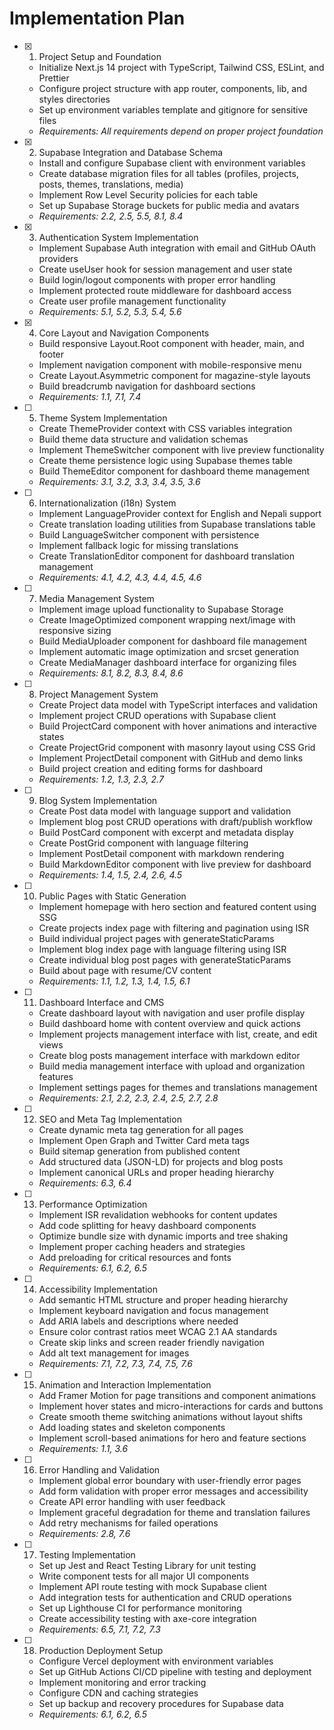 # Implementation Plan

- [x] 1. Project Setup and Foundation
  - Initialize Next.js 14 project with TypeScript, Tailwind CSS, ESLint, and Prettier
  - Configure project structure with app router, components, lib, and styles directories
  - Set up environment variables template and gitignore for sensitive files
  - _Requirements: All requirements depend on proper project foundation_

- [x] 2. Supabase Integration and Database Schema
  - Install and configure Supabase client with environment variables
  - Create database migration files for all tables (profiles, projects, posts, themes, translations, media)
  - Implement Row Level Security policies for each table
  - Set up Supabase Storage buckets for public media and avatars
  - _Requirements: 2.2, 2.5, 5.5, 8.1, 8.4_

- [x] 3. Authentication System Implementation
  - Implement Supabase Auth integration with email and GitHub OAuth providers
  - Create useUser hook for session management and user state
  - Build login/logout components with proper error handling
  - Implement protected route middleware for dashboard access
  - Create user profile management functionality
  - _Requirements: 5.1, 5.2, 5.3, 5.4, 5.6_

- [x] 4. Core Layout and Navigation Components
  - Build responsive Layout.Root component with header, main, and footer
  - Implement navigation component with mobile-responsive menu
  - Create Layout.Asymmetric component for magazine-style layouts
  - Build breadcrumb navigation for dashboard sections
  - _Requirements: 1.1, 7.1, 7.4_

- [ ] 5. Theme System Implementation
  - Create ThemeProvider context with CSS variables integration
  - Build theme data structure and validation schemas
  - Implement ThemeSwitcher component with live preview functionality
  - Create theme persistence logic using Supabase themes table
  - Build ThemeEditor component for dashboard theme management
  - _Requirements: 3.1, 3.2, 3.3, 3.4, 3.5, 3.6_

- [ ] 6. Internationalization (i18n) System
  - Implement LanguageProvider context for English and Nepali support
  - Create translation loading utilities from Supabase translations table
  - Build LanguageSwitcher component with persistence
  - Implement fallback logic for missing translations
  - Create TranslationEditor component for dashboard translation management
  - _Requirements: 4.1, 4.2, 4.3, 4.4, 4.5, 4.6_

- [ ] 7. Media Management System
  - Implement image upload functionality to Supabase Storage
  - Create ImageOptimized component wrapping next/image with responsive sizing
  - Build MediaUploader component for dashboard file management
  - Implement automatic image optimization and srcset generation
  - Create MediaManager dashboard interface for organizing files
  - _Requirements: 8.1, 8.2, 8.3, 8.4, 8.6_

- [ ] 8. Project Management System
  - Create Project data model with TypeScript interfaces and validation
  - Implement project CRUD operations with Supabase client
  - Build ProjectCard component with hover animations and interactive states
  - Create ProjectGrid component with masonry layout using CSS Grid
  - Implement ProjectDetail component with GitHub and demo links
  - Build project creation and editing forms for dashboard
  - _Requirements: 1.2, 1.3, 2.3, 2.7_

- [ ] 9. Blog System Implementation
  - Create Post data model with language support and validation
  - Implement blog post CRUD operations with draft/publish workflow
  - Build PostCard component with excerpt and metadata display
  - Create PostGrid component with language filtering
  - Implement PostDetail component with markdown rendering
  - Build MarkdownEditor component with live preview for dashboard
  - _Requirements: 1.4, 1.5, 2.4, 2.6, 4.5_

- [ ] 10. Public Pages with Static Generation
  - Implement homepage with hero section and featured content using SSG
  - Create projects index page with filtering and pagination using ISR
  - Build individual project pages with generateStaticParams
  - Implement blog index page with language filtering using ISR
  - Create individual blog post pages with generateStaticParams
  - Build about page with resume/CV content
  - _Requirements: 1.1, 1.2, 1.3, 1.4, 1.5, 6.1_

- [ ] 11. Dashboard Interface and CMS
  - Create dashboard layout with navigation and user profile display
  - Build dashboard home with content overview and quick actions
  - Implement projects management interface with list, create, and edit views
  - Create blog posts management interface with markdown editor
  - Build media management interface with upload and organization features
  - Implement settings pages for themes and translations management
  - _Requirements: 2.1, 2.2, 2.3, 2.4, 2.5, 2.7, 2.8_

- [ ] 12. SEO and Meta Tag Implementation
  - Create dynamic meta tag generation for all pages
  - Implement Open Graph and Twitter Card meta tags
  - Build sitemap generation from published content
  - Add structured data (JSON-LD) for projects and blog posts
  - Implement canonical URLs and proper heading hierarchy
  - _Requirements: 6.3, 6.4_

- [ ] 13. Performance Optimization
  - Implement ISR revalidation webhooks for content updates
  - Add code splitting for heavy dashboard components
  - Optimize bundle size with dynamic imports and tree shaking
  - Implement proper caching headers and strategies
  - Add preloading for critical resources and fonts
  - _Requirements: 6.1, 6.2, 6.5_

- [ ] 14. Accessibility Implementation
  - Add semantic HTML structure and proper heading hierarchy
  - Implement keyboard navigation and focus management
  - Add ARIA labels and descriptions where needed
  - Ensure color contrast ratios meet WCAG 2.1 AA standards
  - Create skip links and screen reader friendly navigation
  - Add alt text management for images
  - _Requirements: 7.1, 7.2, 7.3, 7.4, 7.5, 7.6_

- [ ] 15. Animation and Interaction Implementation
  - Add Framer Motion for page transitions and component animations
  - Implement hover states and micro-interactions for cards and buttons
  - Create smooth theme switching animations without layout shifts
  - Add loading states and skeleton components
  - Implement scroll-based animations for hero and feature sections
  - _Requirements: 1.1, 3.6_

- [ ] 16. Error Handling and Validation
  - Implement global error boundary with user-friendly error pages
  - Add form validation with proper error messages and accessibility
  - Create API error handling with user feedback
  - Implement graceful degradation for theme and translation failures
  - Add retry mechanisms for failed operations
  - _Requirements: 2.8, 7.6_

- [ ] 17. Testing Implementation
  - Set up Jest and React Testing Library for unit testing
  - Write component tests for all major UI components
  - Implement API route testing with mock Supabase client
  - Add integration tests for authentication and CRUD operations
  - Set up Lighthouse CI for performance monitoring
  - Create accessibility testing with axe-core integration
  - _Requirements: 6.5, 7.1, 7.2, 7.3_

- [ ] 18. Production Deployment Setup
  - Configure Vercel deployment with environment variables
  - Set up GitHub Actions CI/CD pipeline with testing and deployment
  - Implement monitoring and error tracking
  - Configure CDN and caching strategies
  - Set up backup and recovery procedures for Supabase data
  - _Requirements: 6.1, 6.2, 6.5_
